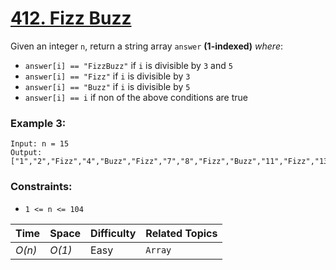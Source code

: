 # [412. Fizz Buzz](https://leetcode.com/problems/fizz-buzz/)

Given an integer `n`, return a string array `answer` **(1-indexed)** _where_:

- `answer[i] == "FizzBuzz"` if `i` is divisible by `3` and `5`
- `answer[i] == "Fizz"` if `i` is divisible by `3`
- `answer[i] == "Buzz"` if `i` is divisible by `5`
- `answer[i] == i` if non of the above conditions are true

### Example 3:

```
Input: n = 15
Output: ["1","2","Fizz","4","Buzz","Fizz","7","8","Fizz","Buzz","11","Fizz","13","14","FizzBuzz"]
```

### Constraints:

- `1 <= n <= 104`

| Time   | Space  | Difficulty | Related Topics |
| ------ | ------ | ---------- | -------------- |
| _O(n)_ | _O(1)_ | Easy       | `Array`        |
